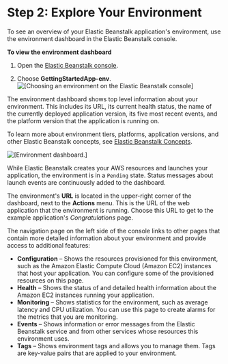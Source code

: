 # Step 2: Explore Your Environment<a name="GettingStarted.Explore"></a>

To see an overview of your Elastic Beanstalk application's environment, use the environment dashboard in the Elastic Beanstalk console\.

**To view the environment dashboard**

1. Open the [Elastic Beanstalk console](https://console.aws.amazon.com/elasticbeanstalk)\.

1. Choose **GettingStartedApp\-env**\.  
![\[Choosing an environment on the Elastic Beanstalk console\]](http://docs.aws.amazon.com/elasticbeanstalk/latest/dg/images/gettingstarted-chooseenvironment.png)

The environment dashboard shows top level information about your environment\. This includes its URL, its current health status, the name of the currently deployed application version, its five most recent events, and the platform version that the application is running on\.

To learn more about environment tiers, platforms, application versions, and other Elastic Beanstalk concepts, see [Elastic Beanstalk Concepts](concepts.md)\.

![\[Environment dashboard.\]](http://docs.aws.amazon.com/elasticbeanstalk/latest/dg/images/gettingstarted-dashboard.png)

While Elastic Beanstalk creates your AWS resources and launches your application, the environment is in a `Pending` state\. Status messages about launch events are continuously added to the dashboard\.

The environment's **URL** is located in the upper\-right corner of the dashboard, next to the **Actions** menu\. This is the URL of the web application that the environment is running\. Choose this URL to get to the example application's *Congratulations* page\.

The navigation page on the left side of the console links to other pages that contain more detailed information about your environment and provide access to additional features:
+ **Configuration** – Shows the resources provisioned for this environment, such as the Amazon Elastic Compute Cloud \(Amazon EC2\) instances that host your application\. You can configure some of the provisioned resources on this page\.
+ **Health** – Shows the status of and detailed health information about the Amazon EC2 instances running your application\.
+ **Monitoring** – Shows statistics for the environment, such as average latency and CPU utilization\. You can use this page to create alarms for the metrics that you are monitoring\.
+ **Events** – Shows information or error messages from the Elastic Beanstalk service and from other services whose resources this environment uses\.
+ **Tags** – Shows environment tags and allows you to manage them\. Tags are key\-value pairs that are applied to your environment\.